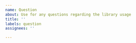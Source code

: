```yaml
---
name: Question
about: Use for any questions regarding the library usage
title: ''
labels: question
assignees: ''

---
```



